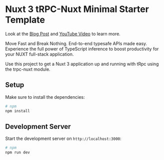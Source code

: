 # Nuxt 3 tRPC-Nuxt Minimal Starter Template

Look at the [Blog Post]()  and [YouTube Video](https://youtu.be/XX-4A4xkRB8) to learn more.

Move Fast and Break Nothing. End-to-end typesafe APIs made easy. Experience the full power of TypeScript inference to boost productivity for your NUXT full-stack application.

Use this project to get a Nuxt 3 application up and running with tRpc using the trpc-nuxt module.

## Setup

Make sure to install the dependencies:

```bash
# npm
npm install

```

## Development Server

Start the development server on `http://localhost:3000`:

```bash
# npm
npm run dev
```
